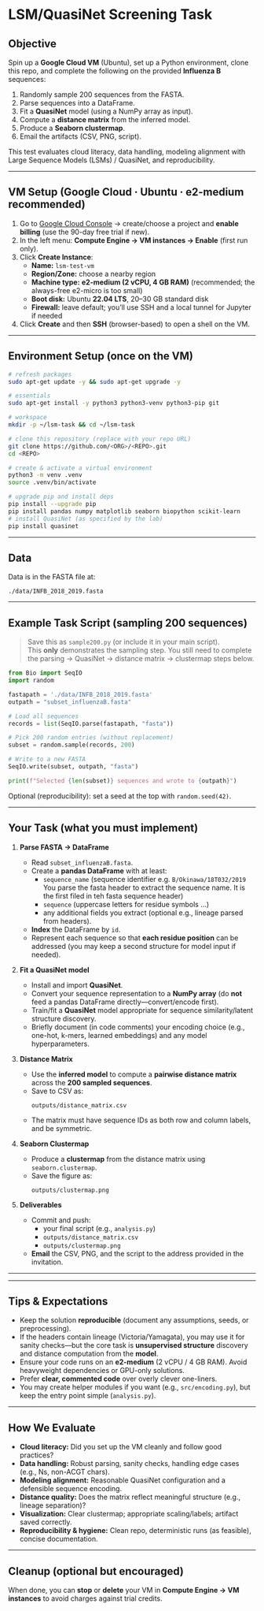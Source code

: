 # LSM/QuasiNet Screening Task

## Objective
Spin up a **Google Cloud VM** (Ubuntu), set up a Python environment, clone this repo, and complete the following on the provided **Influenza B** sequences:
1. Randomly sample 200 sequences from the FASTA.
2. Parse sequences into a DataFrame.
3. Fit a **QuasiNet** model (using a NumPy array as input).
4. Compute a **distance matrix** from the inferred model.
5. Produce a **Seaborn clustermap**.
6. Email the artifacts (CSV, PNG, script).

This test evaluates cloud literacy, data handling, modeling alignment with Large Sequence Models (LSMs) / QuasiNet, and reproducibility.

---

## VM Setup (Google Cloud · Ubuntu · e2-medium recommended)

1. Go to [Google Cloud Console](https://console.cloud.google.com/) → create/choose a project and **enable billing** (use the 90-day free trial if new).
2. In the left menu: **Compute Engine → VM instances → Enable** (first run only).
3. Click **Create Instance**:
   - **Name:** `lsm-test-vm`
   - **Region/Zone:** choose a nearby region
   - **Machine type:** **e2-medium (2 vCPU, 4 GB RAM)** (recommended; the always-free e2-micro is too small)
   - **Boot disk:** Ubuntu **22.04 LTS**, 20–30 GB standard disk
   - **Firewall:** leave default; you’ll use SSH and a local tunnel for Jupyter if needed
4. Click **Create** and then **SSH** (browser-based) to open a shell on the VM.

---

## Environment Setup (once on the VM)

```bash
# refresh packages
sudo apt-get update -y && sudo apt-get upgrade -y

# essentials
sudo apt-get install -y python3 python3-venv python3-pip git

# workspace
mkdir -p ~/lsm-task && cd ~/lsm-task

# clone this repository (replace with your repo URL)
git clone https://github.com/<ORG>/<REPO>.git
cd <REPO>

# create & activate a virtual environment
python3 -m venv .venv
source .venv/bin/activate

# upgrade pip and install deps
pip install --upgrade pip
pip install pandas numpy matplotlib seaborn biopython scikit-learn
# install QuasiNet (as specified by the lab)
pip install quasinet
```


---

## Data
Data is in the FASTA file at:
```
./data/INFB_2018_2019.fasta
```

---

## Example Task Script (sampling 200 sequences)

> Save this as `sample200.py` (or include it in your main script).  
> This **only** demonstrates the sampling step. You still need to complete the parsing → QuasiNet → distance matrix → clustermap steps below.

```python
from Bio import SeqIO
import random

fastapath = './data/INFB_2018_2019.fasta'
outpath = "subset_influenzaB.fasta"

# Load all sequences
records = list(SeqIO.parse(fastapath, "fasta"))

# Pick 200 random entries (without replacement)
subset = random.sample(records, 200)

# Write to a new FASTA
SeqIO.write(subset, outpath, "fasta")

print(f"Selected {len(subset)} sequences and wrote to {outpath}")
```

Optional (reproducibility): set a seed at the top with `random.seed(42)`.

---

## Your Task (what you must implement)

1. **Parse FASTA → DataFrame**
   - Read `subset_influenzaB.fasta`.
   - Create a **pandas DataFrame** with at least:
     - `sequence_name` (sequence identifier e.g. `B/Okinawa/18T032/2019` You parse the fasta header to extract the sequence name. It is the first filed in teh fasta sequence header)
     - `sequence` (uppercase letters for residue symbols …)
     - any additional fields you extract (optional e.g., lineage parsed from headers).
   - **Index** the DataFrame by `id`.
   - Represent each sequence so that **each residue position** can be addressed (you may keep a second structure for model input if needed).

2. **Fit a QuasiNet model**
   - Install and import **QuasiNet**.
   - Convert your sequence representation to a **NumPy array** (do **not** feed a pandas DataFrame directly—convert/encode first).
   - Train/fit a **QuasiNet** model appropriate for sequence similarity/latent structure discovery.
   - Briefly document (in code comments) your encoding choice (e.g., one-hot, k-mers, learned embeddings) and any model hyperparameters.

3. **Distance Matrix**
   - Use the **inferred model** to compute a **pairwise distance matrix** across the **200 sampled sequences**.
   - Save to CSV as:
     ```
     outputs/distance_matrix.csv
     ```
   - The matrix must have sequence IDs as both row and column labels, and be symmetric.

4. **Seaborn Clustermap**
   - Produce a **clustermap** from the distance matrix using `seaborn.clustermap`.
   - Save the figure as:
     ```
     outputs/clustermap.png
     ```

5. **Deliverables**
   - Commit and push:
     - your final script (e.g., `analysis.py`)
     - `outputs/distance_matrix.csv`
     - `outputs/clustermap.png`
   - **Email** the CSV, PNG, and the script to the address provided in the invitation.

---
---

## Tips & Expectations
- Keep the solution **reproducible** (document any assumptions, seeds, or preprocessing).
- If the headers contain lineage (Victoria/Yamagata), you may use it for sanity checks—but the core task is **unsupervised structure** discovery and distance computation from the **model**.
- Ensure your code runs on an **e2-medium** (2 vCPU / 4 GB RAM). Avoid heavyweight dependencies or GPU-only solutions.
- Prefer **clear, commented code** over overly clever one-liners.
- You may create helper modules if you want (e.g., `src/encoding.py`), but keep the entry point simple (`analysis.py`).

---

## How We Evaluate
- **Cloud literacy:** Did you set up the VM cleanly and follow good practices?
- **Data handling:** Robust parsing, sanity checks, handling edge cases (e.g., Ns, non-ACGT chars).
- **Modeling alignment:** Reasonable QuasiNet configuration and a defensible sequence encoding.
- **Distance quality:** Does the matrix reflect meaningful structure (e.g., lineage separation)?
- **Visualization:** Clear clustermap; appropriate scaling/labels; artifact saved correctly.
- **Reproducibility & hygiene:** Clean repo, deterministic runs (as feasible), concise documentation.

---

## Cleanup (optional but encouraged)
When done, you can **stop** or **delete** your VM in **Compute Engine → VM instances** to avoid charges against trial credits.
